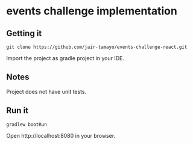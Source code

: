 # events challenge implementation

## Getting it

````
git clone https://github.com/jair-tamayo/events-challenge-react.git
````

Import the project as gradle project in your IDE.

## Notes

Project does not have unit tests.


## Run it

````
gradlew bootRun
````

Open http://localhost:8080 in your browser.
